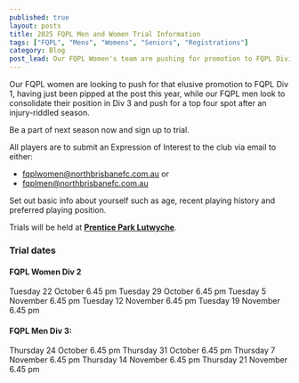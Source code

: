 ```yaml
---
published: true
layout: posts
title: 2025 FQPL Men and Women Trial Information
tags: ["FQPL", "Mens", "Womens", "Seniors", "Registrations"]
category: Blog
post_lead: Our FQPL Women's team are pushing for promotion to FQPL Division 1, while our FQPL Men's team are aiming for a top four finish in their division.
--- 
```


Our FQPL women are looking to push for that elusive promotion to FQPL Div 1, having just been pipped at the post this year, while our FQPL men look to consolidate their position in Div 3 and push for a top four spot after an injury-riddled season.

Be a part of next season now and sign up to trial.

All players are to submit an Expression of Interest to the club via email to either:
- [fqplwomen@northbrisbanefc.com.au](mailto:fqplwomen@northbrisbanefc.com.au?subject=FQPL%20Women%20EOI) or 
- [fqplmen@northbrisbanefc.com.au](mailto:fqplmen@northbrisbanefc.com.au?subject=FQPL%20Men%20EOI)

Set out basic info about yourself such as age, recent playing history and preferred playing position. 

Trials will be held at **[Prentice Park Lutwyche](https://www.northbrisbanefc.com.au/about/location)**.

### Trial dates

#### FQPL Women Div 2

Tuesday 22 October 6.45 pm
Tuesday 29 October 6.45 pm
Tuesday 5 November 6.45 pm
Tuesday 12 November 6.45 pm
Tuesday 19 November 6.45 pm

#### FQPL Men Div 3:

Thursday 24 October 6.45 pm
Thursday 31 October 6.45 pm
Thursday 7 November 6.45 pm
Thursday 14 November 6.45 pm
Thursday 21 November 6.45 pm



